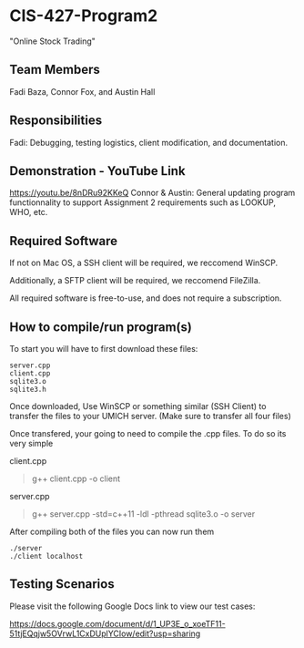 # CIS-427-Program2
"Online Stock Trading" 
## Team Members
Fadi Baza, Connor Fox, and Austin Hall
## Responsibilities
Fadi: Debugging, testing logistics, client modification, and documentation. 
## Demonstration - YouTube Link
https://youtu.be/8nDRu92KKeQ
Connor & Austin: General updating program functionnality to support Assignment 2 requirements such as LOOKUP, WHO, etc. 
## Required Software
If not on Mac OS, a SSH client will be required, we reccomend WinSCP.

Additionally, a SFTP client will be required, we reccomend FileZilla. 

All required software is free-to-use, and does not require a subscription.


## How to compile/run program(s)
To start you will have to first download these files:
```
server.cpp
client.cpp
sqlite3.o
sqlite3.h
```

Once downloaded, Use WinSCP or something similar (SSH Client) to transfer the files to your UMICH server. (Make sure to transfer all four files)

Once transfered, your going to need to compile the .cpp files. To do so its very simple

client.cpp
> g++ client.cpp -o client

server.cpp
> g++ server.cpp -std=c++11 -ldl -pthread sqlite3.o -o server

After compiling both of the files you can now run them

```
./server
./client localhost
```

## Testing Scenarios 
Please visit the following Google Docs link to view our test cases:

https://docs.google.com/document/d/1_UP3E_o_xoeTF11-51tjEQqjw5OVrwL1CxDUplYCIow/edit?usp=sharing
